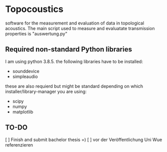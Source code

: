 # Topocoustics
software for the measurement and evaluation of data in topological acoustics.
The main script used to measure and evaluatate transmission properties is
"auswertung.py"

## Required non-standard Python libraries
I am using python 3.8.5. the following libraries have to be installed:
- sounddevice
- simpleaudio

these are also requierd but might be standard depending on 
which installer/library-manager you are using:
- scipy
- numpy
- matplotlib

## TO-DO
[ ] Finish and submit bachelor thesis =)
[ ] vor der Veröffentlichung Uni Wue referenzieren
